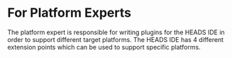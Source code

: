 # For Platform Experts

The platform expert is responsible for writing plugins for the HEADS IDE in order to support different target platforms. The HEADS IDE has 4 different extension points which can be used to support specific platforms.



